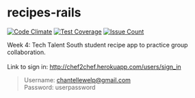 # recipes-rails <br>
[![Code Climate](https://codeclimate.com/github/chantellebecker/recipes/badges/gpa.svg)](https://codeclimate.com/github/chantellebecker/recipes)
[![Test Coverage](https://codeclimate.com/github/chantellebecker/recipes/badges/coverage.svg)](https://codeclimate.com/github/chantellebecker/recipes/coverage)
[![Issue Count](https://codeclimate.com/github/chantellebecker/recipes/badges/issue_count.svg)](https://codeclimate.com/github/chantellebecker/recipes)

Week 4: Tech Talent South student recipe app to practice group collaboration.
<br>
<br>
Link to sign in: http://chef2chef.herokuapp.com/users/sign_in
>Username: chantellewelp@gmail.com <br>
>Password: userpassword
